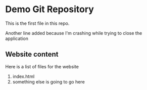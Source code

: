 # Demo Git Repository

This is the first file in this repo.

Another line added because I'm crashing while trying to close the application

## Website content

Here is a list of files for the website

1. index.html
2. something else is going to go here



